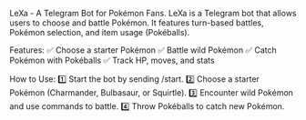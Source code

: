 LeXa - A Telegram Bot for Pokémon Fans.
LeXa is a Telegram bot that allows users to choose and battle Pokémon. It features turn-based battles, Pokémon selection, and item usage (Pokéballs).

Features:
✅ Choose a starter Pokémon
✅ Battle wild Pokémon
✅ Catch Pokémon with Pokéballs
✅ Track HP, moves, and stats

How to Use:
1️⃣ Start the bot by sending /start.
2️⃣ Choose a starter Pokémon (Charmander, Bulbasaur, or Squirtle).
3️⃣ Encounter wild Pokémon and use commands to battle.
4️⃣ Throw Pokéballs to catch new Pokémon.

